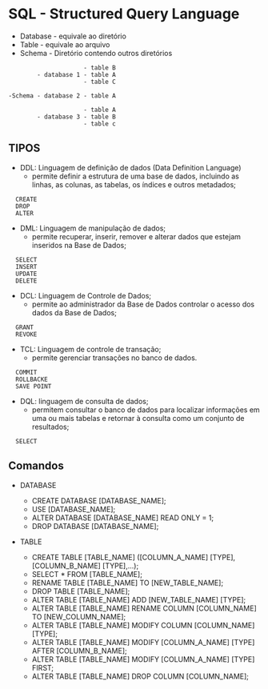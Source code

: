 # SQL - Structured Query Language

- Database - equivale ao diretório
- Table - equivale ao arquivo
- Schema - Diretório contendo outros diretórios

```text
                     - table B
        - database 1 - table A
                     - table C

-Schema - database 2 - table A

                     - table A
        - database 3 - table B
                     - table c
```

## TIPOS

- DDL: Linguagem de definição de dados (Data Definition Language)
  - permite definir a estrutura de uma base de dados, incluindo as linhas, as colunas, as tabelas, os índices e outros metadados;

```text
  CREATE
  DROP
  ALTER
```

- DML: Linguagem de manipulação de dados;
  - permite  recuperar, inserir, remover e alterar dados que estejam inseridos na Base de Dados;

```text
  SELECT
  INSERT
  UPDATE
  DELETE
```

- DCL: Linguagem de Controle de Dados;
  - permite ao administrador da Base de Dados controlar o acesso dos dados da Base de Dados;

```text
  GRANT
  REVOKE
```

- TCL: Linguagem de controle de transação;
  - permite gerenciar transações no banco de dados.

```text
  COMMIT
  ROLLBACKE
  SAVE POINT
```

- DQL: linguagem de consulta de dados;
  - permitem consultar o banco de dados para localizar informações em uma ou mais tabelas e retornar à consulta como um conjunto de resultados;

```text
  SELECT
```

## Comandos

- DATABASE
  - CREATE DATABASE [DATABASE_NAME];
  - USE [DATABASE_NAME];
  - ALTER DATABASE [DATABASE_NAME] READ ONLY = 1;
  - DROP DATABASE [DATABASE_NAME];
  
- TABLE
  - CREATE TABLE [TABLE_NAME] ([COLUMN_A_NAME] [TYPE], [COLUMN_B_NAME] [TYPE],...);
  - SELECT * FROM [TABLE_NAME];
  - RENAME TABLE [TABLE_NAME] TO [NEW_TABLE_NAME];
  - DROP TABLE [TABLE_NAME];
  - ALTER TABLE [TABLE_NAME] ADD [NEW_TABLE_NAME] [TYPE];
  - ALTER TABLE [TABLE_NAME] RENAME COLUMN [COLUMN_NAME] TO [NEW_COLUMN_NAME];
  - ALTER TABLE [TABLE_NAME] MODIFY COLUMN [COLUMN_NAME] [TYPE];
  - ALTER TABLE [TABLE_NAME] MODIFY [COLUMN_A_NAME] [TYPE] AFTER [COLUMN_B_NAME];
  - ALTER TABLE [TABLE_NAME] MODIFY [COLUMN_A_NAME] [TYPE] FIRST;
  - ALTER TABLE [TABLE_NAME] DROP COLUMN [COLUMN_NAME];

